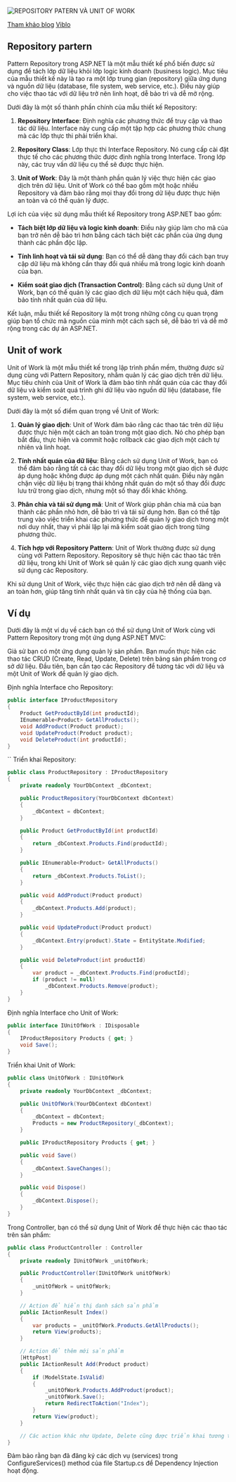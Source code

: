 ![REPOSITORY PATERN VÀ UNIT OF WORK](42213219384_ec3b0b1b3e_o.png)

[Tham khảo blog](https://coding4food.net/2018/07/10/repository-va-unit-of-work-pattern/)
[Viblo](https://viblo.asia/p/repository-pattern-va-unit-of-work-voi-entity-framework-trong-aspnet-mvc-PjxMe6VDG4YL)

## Repository partern
Pattern Repository trong ASP.NET là một mẫu thiết kế phổ biến được sử dụng để tách lớp dữ liệu khỏi lớp logic kinh doanh (business logic). Mục tiêu của mẫu thiết kế này là tạo ra một lớp trung gian (repository) giữa ứng dụng và nguồn dữ liệu (database, file system, web service, etc.). Điều này giúp cho việc thao tác với dữ liệu trở nên linh hoạt, dễ bảo trì và dễ mở rộng.

Dưới đây là một số thành phần chính của mẫu thiết kế Repository:

1. **Repository Interface**: Định nghĩa các phương thức để truy cập và thao tác dữ liệu. Interface này cung cấp một tập hợp các phương thức chung mà các lớp thực thi phải triển khai.
    
2. **Repository Class**: Lớp thực thi Interface Repository. Nó cung cấp cài đặt thực tế cho các phương thức được định nghĩa trong Interface. Trong lớp này, các truy vấn dữ liệu cụ thể sẽ được thực hiện.
    
3. **Unit of Work**: Đây là một thành phần quản lý việc thực hiện các giao dịch trên dữ liệu. Unit of Work có thể bao gồm một hoặc nhiều Repository và đảm bảo rằng mọi thay đổi trong dữ liệu được thực hiện an toàn và có thể quản lý được.
    

Lợi ích của việc sử dụng mẫu thiết kế Repository trong ASP.NET bao gồm:

- **Tách biệt lớp dữ liệu và logic kinh doanh**: Điều này giúp làm cho mã của bạn trở nên dễ bảo trì hơn bằng cách tách biệt các phần của ứng dụng thành các phần độc lập.
    
- **Tính linh hoạt và tái sử dụng**: Bạn có thể dễ dàng thay đổi cách bạn truy cập dữ liệu mà không cần thay đổi quá nhiều mã trong logic kinh doanh của bạn.
    
- **Kiểm soát giao dịch (Transaction Control)**: Bằng cách sử dụng Unit of Work, bạn có thể quản lý các giao dịch dữ liệu một cách hiệu quả, đảm bảo tính nhất quán của dữ liệu.
    

Kết luận, mẫu thiết kế Repository là một trong những công cụ quan trọng giúp bạn tổ chức mã nguồn của mình một cách sạch sẽ, dễ bảo trì và dễ mở rộng trong các dự án ASP.NET.

## Unit of work 
Unit of Work là một mẫu thiết kế trong lập trình phần mềm, thường được sử dụng cùng với Pattern Repository, nhằm quản lý các giao dịch trên dữ liệu. Mục tiêu chính của Unit of Work là đảm bảo tính nhất quán của các thay đổi dữ liệu và kiểm soát quá trình ghi dữ liệu vào nguồn dữ liệu (database, file system, web service, etc.).

Dưới đây là một số điểm quan trọng về Unit of Work:

1. **Quản lý giao dịch**: Unit of Work đảm bảo rằng các thao tác trên dữ liệu được thực hiện một cách an toàn trong một giao dịch. Nó cho phép bạn bắt đầu, thực hiện và commit hoặc rollback các giao dịch một cách tự nhiên và linh hoạt.
    
2. **Tính nhất quán của dữ liệu**: Bằng cách sử dụng Unit of Work, bạn có thể đảm bảo rằng tất cả các thay đổi dữ liệu trong một giao dịch sẽ được áp dụng hoặc không được áp dụng một cách nhất quán. Điều này ngăn chặn việc dữ liệu bị trạng thái không nhất quán do một số thay đổi được lưu trữ trong giao dịch, nhưng một số thay đổi khác không.
    
3. **Phân chia và tái sử dụng mã**: Unit of Work giúp phân chia mã của bạn thành các phần nhỏ hơn, dễ bảo trì và tái sử dụng hơn. Bạn có thể tập trung vào việc triển khai các phương thức để quản lý giao dịch trong một nơi duy nhất, thay vì phải lặp lại mã kiểm soát giao dịch trong từng phương thức.
    
4. **Tích hợp với Repository Pattern**: Unit of Work thường được sử dụng cùng với Pattern Repository. Repository sẽ thực hiện các thao tác trên dữ liệu, trong khi Unit of Work sẽ quản lý các giao dịch xung quanh việc sử dụng các Repository.
    

Khi sử dụng Unit of Work, việc thực hiện các giao dịch trở nên dễ dàng và an toàn hơn, giúp tăng tính nhất quán và tin cậy của hệ thống của bạn.

## Ví dụ
Dưới đây là một ví dụ về cách bạn có thể sử dụng Unit of Work cùng với Pattern Repository trong một ứng dụng ASP.NET MVC:

Giả sử bạn có một ứng dụng quản lý sản phẩm. Bạn muốn thực hiện các thao tác CRUD (Create, Read, Update, Delete) trên bảng sản phẩm trong cơ sở dữ liệu. Đầu tiên, bạn cần tạo các Repository để tương tác với dữ liệu và một Unit of Work để quản lý giao dịch.

Định nghĩa Interface cho Repository:
```csharp
public interface IProductRepository
{
    Product GetProductById(int productId);
    IEnumerable<Product> GetAllProducts();
    void AddProduct(Product product);
    void UpdateProduct(Product product);
    void DeleteProduct(int productId);
}
```
``
Triển khai Repository:
```csharp
public class ProductRepository : IProductRepository
{
    private readonly YourDbContext _dbContext;

    public ProductRepository(YourDbContext dbContext)
    {
        _dbContext = dbContext;
    }

    public Product GetProductById(int productId)
    {
        return _dbContext.Products.Find(productId);
    }

    public IEnumerable<Product> GetAllProducts()
    {
        return _dbContext.Products.ToList();
    }

    public void AddProduct(Product product)
    {
        _dbContext.Products.Add(product);
    }

    public void UpdateProduct(Product product)
    {
        _dbContext.Entry(product).State = EntityState.Modified;
    }

    public void DeleteProduct(int productId)
    {
        var product = _dbContext.Products.Find(productId);
        if (product != null)
            _dbContext.Products.Remove(product);
    }
}

```

Định nghĩa Interface cho Unit of Work:

```csharp
public interface IUnitOfWork : IDisposable
{
    IProductRepository Products { get; }
    void Save();
}

```

Triển khai Unit of Work:
```csharp
public class UnitOfWork : IUnitOfWork
{
    private readonly YourDbContext _dbContext;

    public UnitOfWork(YourDbContext dbContext)
    {
        _dbContext = dbContext;
        Products = new ProductRepository(_dbContext);
    }

    public IProductRepository Products { get; }

    public void Save()
    {
        _dbContext.SaveChanges();
    }

    public void Dispose()
    {
        _dbContext.Dispose();
    }
}

```

Trong Controller, bạn có thể sử dụng Unit of Work để thực hiện các thao tác trên sản phẩm:

```csharp
public class ProductController : Controller
{
    private readonly IUnitOfWork _unitOfWork;

    public ProductController(IUnitOfWork unitOfWork)
    {
        _unitOfWork = unitOfWork;
    }

    // Action để hiển thị danh sách sản phẩm
    public IActionResult Index()
    {
        var products = _unitOfWork.Products.GetAllProducts();
        return View(products);
    }

    // Action để thêm mới sản phẩm
    [HttpPost]
    public IActionResult Add(Product product)
    {
        if (ModelState.IsValid)
        {
            _unitOfWork.Products.AddProduct(product);
            _unitOfWork.Save();
            return RedirectToAction("Index");
        }
        return View(product);
    }

    // Các action khác như Update, Delete cũng được triển khai tương tự
}

```

Đảm bảo rằng bạn đã đăng ký các dịch vụ (services) trong ConfigureServices() method của file Startup.cs để Dependency Injection hoạt động.